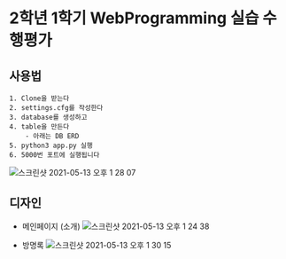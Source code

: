 # 2학년 1학기 WebProgramming 실습 수행평가


## 사용법
    1. Clone을 받는다
    2. settings.cfg를 작성한다
    3. database를 생성하고
    4. table을 만든다
        - 아래는 DB ERD
    5. python3 app.py 실행
    6. 5000번 포트에 실행됩니다
![스크린샷 2021-05-13 오후 1 28 07](https://user-images.githubusercontent.com/62950058/118077460-1113d480-b3ef-11eb-81b7-dbaa22ffa766.png)


## 디자인
- 메인페이지 (소개)
![스크린샷 2021-05-13 오후 1 24 38](https://user-images.githubusercontent.com/62950058/118077224-a498d580-b3ee-11eb-8406-2922ea9b0b88.png)
  
- 방명록 
![스크린샷 2021-05-13 오후 1 30 15](https://user-images.githubusercontent.com/62950058/118077585-5d5f1480-b3ef-11eb-9620-f0ccf7845565.png)
